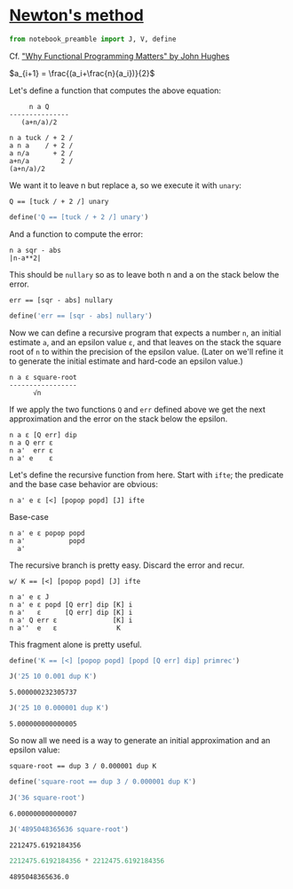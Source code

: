 
# [Newton's method](https://en.wikipedia.org/wiki/Newton%27s_method)


```python
from notebook_preamble import J, V, define
```

Cf. ["Why Functional Programming Matters" by John Hughes](https://www.cs.kent.ac.uk/people/staff/dat/miranda/whyfp90.pdf)

$a_{i+1} = \frac{(a_i+\frac{n}{a_i})}{2}$

Let's define a function that computes the above equation:

         n a Q
    ---------------
       (a+n/a)/2

    n a tuck / + 2 /
    a n a    / + 2 /
    a n/a      + 2 /
    a+n/a        2 /
    (a+n/a)/2

We want it to leave n but replace a, so we execute it with `unary`:

    Q == [tuck / + 2 /] unary


```python
define('Q == [tuck / + 2 /] unary')
```

And a function to compute the error:

    n a sqr - abs
    |n-a**2|

This should be `nullary` so as to leave both n and a on the stack below the error.

    err == [sqr - abs] nullary


```python
define('err == [sqr - abs] nullary')
```

Now we can define a recursive program that expects a number `n`, an initial estimate `a`, and an epsilon value `ε`, and that leaves on the stack the square root of `n` to within the precision of the epsilon value.  (Later on we'll refine it to generate the initial estimate and hard-code an epsilon value.)

    n a ε square-root
    -----------------
          √n


If we apply the two functions `Q` and `err` defined above we get the next approximation and the error on the stack below the epsilon.

    n a ε [Q err] dip
    n a Q err ε 
    n a'  err ε 
    n a' e    ε

Let's define the recursive function from here.  Start with `ifte`; the predicate and the base case behavior are obvious:

    n a' e ε [<] [popop popd] [J] ifte

Base-case

    n a' e ε popop popd
    n a'           popd
      a'

The recursive branch is pretty easy.  Discard the error and recur.

    w/ K == [<] [popop popd] [J] ifte

    n a' e ε J
    n a' e ε popd [Q err] dip [K] i
    n a'   ε      [Q err] dip [K] i
    n a' Q err ε              [K] i
    n a''  e   ε               K

This fragment alone is pretty useful.


```python
define('K == [<] [popop popd] [popd [Q err] dip] primrec')
```


```python
J('25 10 0.001 dup K')
```

    5.000000232305737



```python
J('25 10 0.000001 dup K')
```

    5.000000000000005


So now all we need is a way to generate an initial approximation and an epsilon value:

    square-root == dup 3 / 0.000001 dup K


```python
define('square-root == dup 3 / 0.000001 dup K')
```


```python
J('36 square-root')
```

    6.000000000000007



```python
J('4895048365636 square-root')
```

    2212475.6192184356



```python
2212475.6192184356 * 2212475.6192184356
```




    4895048365636.0


